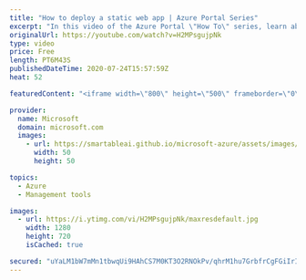 ```yaml
---
title: "How to deploy a static web app | Azure Portal Series"
excerpt: "In this video of the Azure Portal \"How To\" series, learn about a new offering in the App Service family, Static Web Apps.  It's designed for Static Web Apps full stack JavaScript web apps with static frontends and optional dynamic backends powered by serverless APIs.    Please review the Static Web Apps"
originalUrl: https://youtube.com/watch?v=H2MPsgujpNk
type: video
price: Free
length: PT6M43S
publishedDateTime: 2020-07-24T15:57:59Z
heat: 52

featuredContent: "<iframe width=\"800\" height=\"500\" frameborder=\"0\" src=\"https://www.youtube.com/embed/H2MPsgujpNk\" allow=\"accelerometer; autoplay; encrypted-media; gyroscope; picture-in-picture\" allowfullscreen></iframe>"

provider:
  name: Microsoft
  domain: microsoft.com
  images:
    - url: https://smartableai.github.io/microsoft-azure/assets/images/organizations/microsoft.com-50x50.jpg
      width: 50
      height: 50

topics:
  - Azure
  - Management tools

images:
  - url: https://i.ytimg.com/vi/H2MPsgujpNk/maxresdefault.jpg
    width: 1280
    height: 720
    isCached: true

secured: "uYaLM1bW7mMn1tbwqUi9HAhCS7M0KT3O2RNOkPv/qhrM1hu7GrbfrCgFGiIrIA4wF8t6Yv1ka5tMh1cUPoh3/bLmIDBtpCvGNpovM+n+4zrEQV9jpYWlnpjhZrHTOd/OH0VDyHgjwu6ae6XKddIvL+ZgTS99EOM0VZrTiNMCbVfy58OE94mEl5OPP4O4dgojDR855PwNUZUirbxSgFmOiFJH7YEuFNtGWATf04RkpJ2fs0KiHAYH6tuVnsVSc4rNju406yMwrOKMQXmefsOSRHdD+fl+hFfyht5slmvaKni+ycfi3zucR5ekEJnVlSiTaGs4F+c40bdXq/CCdOzV4DEY0lJ/lw2N4hFdKKeYMQFCYUvsa83tXMLS7C+vKtnzKzdxzfL6fLz/H0PtWNV+16fQOtuxa/N34NjsyEHQPLY=;9mgwk2T+xJfu1i2VnlHTxg=="
---
```


